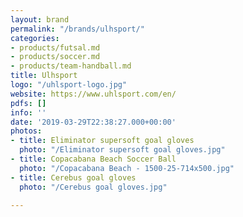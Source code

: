 ```yaml
---
layout: brand
permalink: "/brands/ulhsport/"
categories:
- products/futsal.md
- products/soccer.md
- products/team-handball.md
title: Ulhsport
logo: "/uhlsport-logo.jpg"
website: https://www.uhlsport.com/en/
pdfs: []
info: ''
date: '2019-03-29T22:38:27.000+00:00'
photos:
- title: Eliminator supersoft goal gloves
  photo: "/Eliminator supersoft goal gloves.jpg"
- title: Copacabana Beach Soccer Ball
  photo: "/Copacabana Beach - 1500-25-714x500.jpg"
- title: Cerebus goal gloves
  photo: "/Cerebus goal gloves.jpg"

---
```

